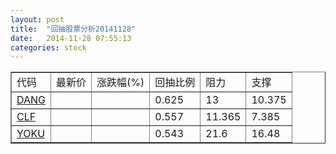 ```yaml
---
layout: post
title:  "回抽股票分析20141128"
date:   2014-11-28 07:55:13
categories: stock
---
```

<script type="text/javascript">
var stockList = []
stockList.push('gb_dang');
stockList.push('gb_clf');
stockList.push('gb_yoku');
</script>
<table border="1">
 <tr>
 <td>代码</td>
 <td>最新价</td>
 <td>涨跌幅(%)</td>
 <td>回抽比例</td>
 <td>阻力</td>
 <td>支撑</td>
</tr>
  <tr id="dang">
  <td><a href="http://stock.finance.sina.com.cn/usstock/quotes/DANG.html" target="_blank">DANG</a></td><td></td><td></td><td>0.625</td><td>13</td><td>10.375</td></tr>
  <tr id="clf">
  <td><a href="http://stock.finance.sina.com.cn/usstock/quotes/CLF.html" target="_blank">CLF</a></td><td></td><td></td><td>0.557</td><td>11.365</td><td>7.385</td></tr>
  <tr id="yoku">
  <td><a href="http://stock.finance.sina.com.cn/usstock/quotes/YOKU.html" target="_blank">YOKU</a></td><td></td><td></td><td>0.543</td><td>21.6</td><td>16.48</td></tr>
</table>

